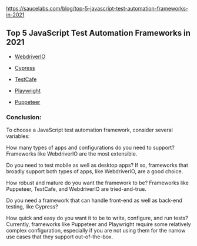 https://saucelabs.com/blog/top-5-javascript-test-automation-frameworks-in-2021

## Top 5 JavaScript Test Automation Frameworks in 2021

* [WebdriverIO](https://webdriver.io/docs/api/)

* [Cypress](https://docs.cypress.io/guides/overview/why-cypress#End-to-end)

* [TestCafe](https://testcafe.io/documentation/402635/getting-started)

* [Playwright](https://playwright.dev/docs/intro)

* [Puppeteer](https://devdocs.io/puppeteer/)

### Conclusion:

To choose a JavaScript test automation framework, consider several variables:

How many types of apps and configurations do you need to support? Frameworks like WebdriverIO are the most extensible.

Do you need to test mobile as well as desktop apps? If so, frameworks that broadly support both types of apps, like WebdriverIO, are a good choice.

How robust and mature do you want the framework to be? Frameworks like Puppeteer, TestCafe, and WebdriverIO are tried-and-true.

Do you need a framework that can handle front-end as well as back-end testing, like Cypress?

How quick and easy do you want it to be to write, configure, and run tests? Currently, frameworks like Puppeteer and Playwright require some relatively complex configuration, especially if you are not using them for the narrow use cases that they support out-of-the-box.